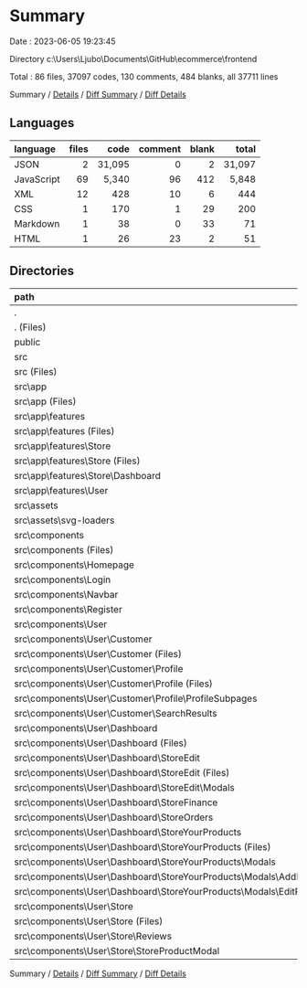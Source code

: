# Summary

Date : 2023-06-05 19:23:45

Directory c:\\Users\\Ljubo\\Documents\\GitHub\\ecommerce\\frontend

Total : 86 files,  37097 codes, 130 comments, 484 blanks, all 37711 lines

Summary / [Details](details.md) / [Diff Summary](diff.md) / [Diff Details](diff-details.md)

## Languages
| language | files | code | comment | blank | total |
| :--- | ---: | ---: | ---: | ---: | ---: |
| JSON | 2 | 31,095 | 0 | 2 | 31,097 |
| JavaScript | 69 | 5,340 | 96 | 412 | 5,848 |
| XML | 12 | 428 | 10 | 6 | 444 |
| CSS | 1 | 170 | 1 | 29 | 200 |
| Markdown | 1 | 38 | 0 | 33 | 71 |
| HTML | 1 | 26 | 23 | 2 | 51 |

## Directories
| path | files | code | comment | blank | total |
| :--- | ---: | ---: | ---: | ---: | ---: |
| . | 86 | 37,097 | 130 | 484 | 37,711 |
| . (Files) | 4 | 31,145 | 1 | 37 | 31,183 |
| public | 1 | 26 | 23 | 2 | 51 |
| src | 81 | 5,926 | 106 | 445 | 6,477 |
| src (Files) | 3 | 282 | 13 | 38 | 333 |
| src\\app | 28 | 530 | 2 | 140 | 672 |
| src\\app (Files) | 1 | 59 | 0 | 1 | 60 |
| src\\app\\features | 27 | 471 | 2 | 139 | 612 |
| src\\app\\features (Files) | 4 | 60 | 0 | 18 | 78 |
| src\\app\\features\\Store | 10 | 150 | 0 | 50 | 200 |
| src\\app\\features\\Store (Files) | 9 | 135 | 0 | 45 | 180 |
| src\\app\\features\\Store\\Dashboard | 1 | 15 | 0 | 5 | 20 |
| src\\app\\features\\User | 13 | 261 | 2 | 71 | 334 |
| src\\assets | 12 | 428 | 10 | 6 | 444 |
| src\\assets\\svg-loaders | 12 | 428 | 10 | 6 | 444 |
| src\\components | 38 | 4,686 | 81 | 261 | 5,028 |
| src\\components (Files) | 1 | 17 | 0 | 3 | 20 |
| src\\components\\Homepage | 1 | 17 | 0 | 3 | 20 |
| src\\components\\Login | 1 | 93 | 4 | 8 | 105 |
| src\\components\\Navbar | 2 | 253 | 0 | 11 | 264 |
| src\\components\\Register | 2 | 163 | 0 | 12 | 175 |
| src\\components\\User | 31 | 4,143 | 77 | 224 | 4,444 |
| src\\components\\User\\Customer | 7 | 1,055 | 21 | 56 | 1,132 |
| src\\components\\User\\Customer (Files) | 1 | 212 | 21 | 15 | 248 |
| src\\components\\User\\Customer\\Profile | 5 | 768 | 0 | 36 | 804 |
| src\\components\\User\\Customer\\Profile (Files) | 1 | 131 | 0 | 2 | 133 |
| src\\components\\User\\Customer\\Profile\\ProfileSubpages | 4 | 637 | 0 | 34 | 671 |
| src\\components\\User\\Customer\\SearchResults | 1 | 75 | 0 | 5 | 80 |
| src\\components\\User\\Dashboard | 18 | 2,026 | 48 | 118 | 2,192 |
| src\\components\\User\\Dashboard (Files) | 3 | 312 | 0 | 16 | 328 |
| src\\components\\User\\Dashboard\\StoreEdit | 5 | 440 | 21 | 34 | 495 |
| src\\components\\User\\Dashboard\\StoreEdit (Files) | 3 | 350 | 21 | 25 | 396 |
| src\\components\\User\\Dashboard\\StoreEdit\\Modals | 2 | 90 | 0 | 9 | 99 |
| src\\components\\User\\Dashboard\\StoreFinance | 3 | 221 | 1 | 16 | 238 |
| src\\components\\User\\Dashboard\\StoreOrders | 2 | 360 | 5 | 18 | 383 |
| src\\components\\User\\Dashboard\\StoreYourProducts | 5 | 693 | 21 | 34 | 748 |
| src\\components\\User\\Dashboard\\StoreYourProducts (Files) | 1 | 160 | 12 | 9 | 181 |
| src\\components\\User\\Dashboard\\StoreYourProducts\\Modals | 4 | 533 | 9 | 25 | 567 |
| src\\components\\User\\Dashboard\\StoreYourProducts\\Modals\\AddProductModal | 2 | 252 | 4 | 11 | 267 |
| src\\components\\User\\Dashboard\\StoreYourProducts\\Modals\\EditProductModal | 2 | 281 | 5 | 14 | 300 |
| src\\components\\User\\Store | 6 | 1,062 | 8 | 50 | 1,120 |
| src\\components\\User\\Store (Files) | 2 | 203 | 0 | 10 | 213 |
| src\\components\\User\\Store\\Reviews | 2 | 314 | 4 | 23 | 341 |
| src\\components\\User\\Store\\StoreProductModal | 2 | 545 | 4 | 17 | 566 |

Summary / [Details](details.md) / [Diff Summary](diff.md) / [Diff Details](diff-details.md)